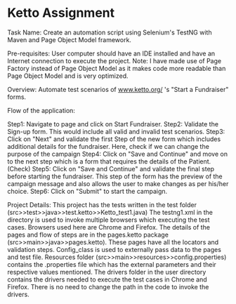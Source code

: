 # Ketto Assignment
Task Name: Create an automation script using Selenium's TestNG with Maven and Page Object Model framework.

Pre-requisites: User computer should have an IDE installed and have an Internet connection to execute the project.
Note: I have made use of Page Factory instead of Page Object Model as it makes code more readable than Page Object Model and is very optimized.

Overview:
Automate test scenarios of www.ketto.org/ 's "Start a Fundraiser" forms.

Flow of the application:

Step1: Navigate to page and click on Start Fundraiser.
Step2: Validate the Sign-up form. This would include all valid and invalid test scenarios.
Step3: Click on "Next" and validate the first Step of the new form which includes additional details for the fundraiser. Here, check if we can change the purpose of the campaign
Step4: Click on "Save and Continue" and move on to the next step which is a form that requires the details of the Patient. (Check)
Step5: Click on "Save and Continue" and validate the final step before starting the fundraiser. This step of the form has the preview of the campaign message and also allows the user to make changes as per his/her choice.
Step6: Click on "Submit" to start the campaign.

Project Details:
This project has the tests written in the test folder (src>>test>>java>>test.ketto>>Ketto_test1.java)
The testng1.xml in the directory is used to invoke multiple browsers which executing the test cases. Browsers used here are Chrome and Firefox.
The details of the pages and flow of steps are in the pages.ketto package (src>>main>>java>>pages.ketto). These pages have all the locators and validation steps. Config_class is used to externally pass data to the pages and test file.
Resources folder (src>>main>>resources>>config.properties) contains the .properties file which has the external parameters and their respective values mentioned.
The drivers folder in the user directory contains the drivers needed to execute the test cases in Chrome and Firefox. There is no need to change the path in the code to invoke the drivers.
